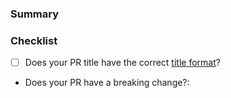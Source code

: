 <!---
Thanks for contributing to the Amplitude Unreal SDK! 🎉

Please fill out the following sections to help us quickly review your pull request.
--->

### Summary

<!-- What does the PR do? -->

### Checklist

* [ ] Does your PR title have the correct [title format](https://github.com/amplitude/Amplitude-Unreal/blob/main/CONTRIBUTING.md#pr-commit-title-conventions)?
* Does your PR have a breaking change?:  <!-- Yes or no -->
